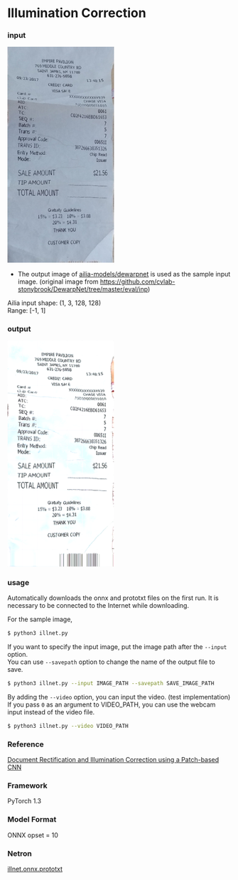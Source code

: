# Illumination Correction


### input
<img src='input.png' width='240px'>

- The output image of [ailia-models/dewarpnet](https://github.com/sngyo/ailia-models/tree/master/dewarpnet) is used as the sample input image.
(original image from https://github.com/cvlab-stonybrook/DewarpNet/tree/master/eval/inp)

Ailia input shape: (1, 3, 128, 128)  
Range: [-1, 1]

### output
<img src='output.png' width='240px'>

### usage
Automatically downloads the onnx and prototxt files on the first run.
It is necessary to be connected to the Internet while downloading.

For the sample image,
``` bash
$ python3 illnet.py
```

If you want to specify the input image, put the image path after the `--input` option.  
You can use `--savepath` option to change the name of the output file to save.
```bash
$ python3 illnet.py --input IMAGE_PATH --savepath SAVE_IMAGE_PATH
```

By adding the `--video` option, you can input the video. (test implementation)
If you pass `0` as an argument to VIDEO_PATH, you can use the webcam input instead of the video file.
```bash
$ python3 illnet.py --video VIDEO_PATH
```

### Reference
[Document Rectification and Illumination Correction using a Patch-based CNN](https://github.com/xiaoyu258/DocProj)


### Framework
PyTorch 1.3


### Model Format
ONNX opset = 10


### Netron
[illnet.onnx.prototxt](https://lutzroeder.github.io/netron/?url=https://storage.googleapis.com/ailia-models/illnet/illnet.onnx.prototxt)

